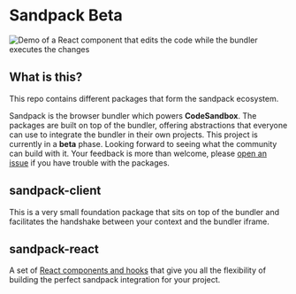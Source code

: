# Sandpack Beta

<img src="https://raw.githubusercontent.com/codesandbox/sandpack/main/demo.gif?token=ACL4CFQWS3YKIHBSI2HBPODAJOQAI" alt="Demo of a React component that edits the code while the bundler executes the changes" />

## What is this?

This repo contains different packages that form the sandpack ecosystem.

Sandpack is the browser bundler which powers **CodeSandbox**. The packages are built on top of the bundler, offering abstractions that everyone can use to integrate the bundler in their own projects. This project is currently in a **beta** phase. Looking forward to seeing what the community can build with it. Your feedback is more than welcome, please [open an issue](https://github.com/codesandbox/sandpack/issues) if you have trouble with the packages.

## sandpack-client

This is a very small foundation package that sits on top of the bundler and facilitates the handshake between your context and the bundler iframe.

## sandpack-react

A set of [React components and hooks](https://github.com/codesandbox/sandpack/tree/main/sandpack-react) that give you all the flexibility of building the perfect sandpack integration for your project.
